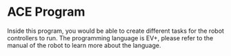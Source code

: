# ACE Program

Inside this program, you would be able to create different tasks for the robot controllers to run. The programming language is EV+, please refer to the manual of the robot to learn more about the language.

